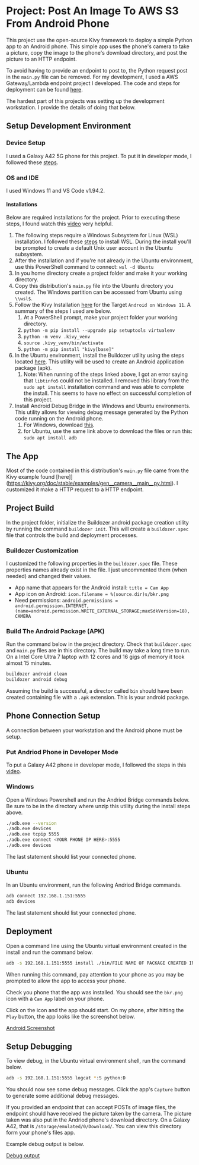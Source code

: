 # Project: Post An Image To AWS S3 From Android Phone

This project use the open-source Kivy framework to deploy a simple Python app to an Android phone. This simple app uses the phone's camera to take a picture, copy the image to the phone's download directory, and post the picture to an HTTP endpoint.

To avoid having to provide an endpoint to post to, the Python request post in the `main.py` file can be removed. For my development, I used a AWS Gateway/Lambda endpoint project I developed. The code and steps for deployment can be found [here](https://github.com/efarish/portfolio/tree/main/aws/sam_lambda_s3).

The hardest part of this projects was setting up the development workstation. I provide the details of doing that below.

## Setup Development Environment

### Device Setup

I used a Galaxy A42 5G phone for this project. To put it in developer mode, I followed these [steps](https://www.youtube.com/watch?v=VspNNL6mMSk).

### OS and IDE

I used Windows 11 and VS Code v1.94.2.  

#### Installations

Below are required installations for the project. Prior to executing these steps, I found watch this [video](https://www.youtube.com/watch?v=YByZ_sOOWsQ) very helpful.  

1. The following steps require a Windows Subsystem for Linux (WSL) installation. I followed these [steps](https://www.youtube.com/watch?v=YByZ_sOOWsQ) to install WSL. During the install you'll be prompted to create a default Unix user account in the Ubuntu subsystem.
1. After the installation and if you're not already in the Ubuntu environment, use this PowerShell command to connect: `wsl -d Ubuntu`
1. In you home directory create a project folder and make it your working directory.
1. Copy this distribution's `main.py` file into the Ubuntu directory you created. The Windows partition can be accessed from Ubuntu using `\\wsl$`.
1. Follow the Kivy Installation [here](https://kivy.org/doc/stable/gettingstarted/installation.html#install-pip) for the Target `Android on Windows 11`. A summary of the steps I used are below.
    1. At a PowerShell prompt, make your project folder your working directory.
    1. `python -m pip install --upgrade pip setuptools virtualenv`
    1. `python -m venv .kivy_venv`
    1. `source .kivy_venv/bin/activate`
    1. `python -m pip install "kivy[base]"`
1. In the Ubuntu environment, install the Buildozer utility using the steps located [here](https://buildozer.readthedocs.io/en/latest/installation.html). This utility will be used to create an Android application package (apk). 
    1. Note: When running of the steps linked above, I got an error saying that `libtinfo5` could not be installed. I removed this library from the `sudo apt install` installation command and was able to complete the install. This seems to have no effect on successful completion of this project.
1. Install Android Debug Bridge in the Windows and Ubuntu environments. This utility allows for viewing debug message generated by the Python code running on the Android phone. 
    1. For Windows, download [this](https://developer.android.com/tools/releases/platform-tools).
    1. for Ubuntu, use the same link above to download the files or run this: `sudo apt install adb` 

## The App

Most of the code contained in this distribution's `main.py` file came from the Kivy example found [here]](https://kivy.org/doc/stable/examples/gen__camera__main__py.html). I customized it make a HTTP request to a HTTP endpoint. 

## Project Build

In the project folder, initialize the Buildozer android package creation utility by running the command `buildozer init`. This will create a `buildozer.spec` file that controls the build and deployment processes. 

### Buildozer Customization

I customized the following properties in the `buildozer.spec` file. These properties names already exist in the file. I just uncommented them (when needed) and changed their values. 

* App name that appears for the Android install: `title = Cam App`
* App icon on Android: `icon.filename = %(source.dir)s/bkr.png`
* Need permissions: `android.permissions = android.permission.INTERNET, (name=android.permission.WRITE_EXTERNAL_STORAGE;maxSdkVersion=18), CAMERA`

### Build The Android Package (APK)

Run the command below in the project directory. Check that `buildozer.spec` and `main.py` files are in this directory. The build may take a long time to run. On a Intel Core Ultra 7 laptop with 12 cores and 16 gigs of memory it took almost 15 minutes.

```bash
buildozer android clean
buildozer android debug 
```

Assuming the build is successful, a director called `bin` should have been created containing file with a `.apk` extension. This is your android package. 

## Phone Connection Setup

A connection between your workstation and the Android phone must be setup.

### Put Andriod Phone in Developer Mode

To put a Galaxy A42 phone in developer mode, I followed the steps in this [video](https://www.youtube.com/watch?v=VspNNL6mMSk&t=6s).

### Windows

Open a Windows Powershell and run the Andriod Bridge commands below. Be sure to be in the directory where unzip this utility during the install steps above.   

```bash
./adb.exe --version
./adb.exe devices
./adb.exe tcpip 5555
./adb.exe connect <YOUR PHONE IP HERE>:5555
./adb.exe devices
```
The last statement should list your connected phone.

### Ubuntu

In an Ubuntu environment, run the following Andriod Bridge commands.

```bash
adb connect 192.168.1.151:5555
adb devices
```

The last statement should list your connected phone.

## Deployment

Open a command line using the Ubuntu virtual environment created in the install and run the command below. 

```bash
adb -s 192.168.1.151:5555 install ./bin/FILE NAME OF PACKAGE CREATED IN THE BUILD ABOVE.apk
```
When running this command, pay attention to your phone as you may be prompted to allow the app to access your phone.

Check you phone that the app was installed. You should see the `bkr.png` icon with a `Cam App`  label on your phone. 

Click on the icon and the app should start. On my phone, after hitting the `Play` button, the app looks like the screenshot below.


[Android Screenshot](./assets/img/screenshot1.jpg)


## Setup Debugging

To view debug, in the Ubuntu virtual environment shell, run the command below.

```bash
adb -s 192.168.1.151:5555 logcat *:S python:D
```

You should now see some debug messages. Click the app's `Capture` button to generate some additional debug messages.

If you provided an endpoint that can accept POSTs of image files, the endpoint should have received the picture taken by the camera. The picture taken was also put in the Andriod phone's download directory. On a Galaxy A42, that is `/storage/emulated/0/Download/`. You can view this directory form your phone's files app. 

Example debug output is below.

[Debug output](./assets/img/log1.jpg)


